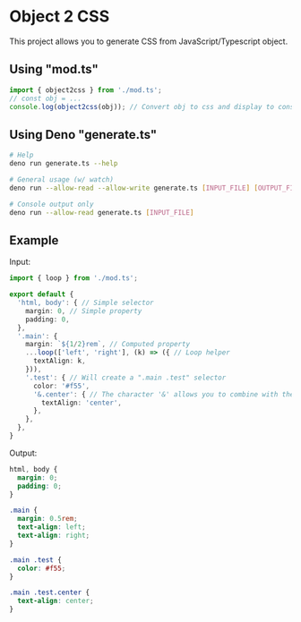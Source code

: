 # Object 2 CSS
This project allows you to generate CSS from JavaScript/Typescript object.

## Using "mod.ts"
```ts
import { object2css } from './mod.ts';
// const obj = ...
console.log(object2css(obj)); // Convert obj to css and display to console
```

## Using Deno "generate.ts"
```sh
# Help
deno run generate.ts --help

# General usage (w/ watch)
deno run --allow-read --allow-write generate.ts [INPUT_FILE] [OUTPUT_FILE] --watch

# Console output only
deno run --allow-read generate.ts [INPUT_FILE]
```

## Example
Input:
```ts
import { loop } from './mod.ts';

export default {
  'html, body': { // Simple selector
    margin: 0, // Simple property
    padding: 0,
  },
  '.main': {
    margin: `${1/2}rem`, // Computed property
    ...loop(['left', 'right'], (k) => ({ // Loop helper
      textAlign: k,
    })),
    '.test': { // Will create a ".main .test" selector
      color: '#f55',
      '&.center': { // The character '&' allows you to combine with the parent selector ".main .test.center"
        textAlign: 'center',
      },
    },
  },
}
```
Output:
```css
html, body {
  margin: 0;
  padding: 0;
}

.main {
  margin: 0.5rem;
  text-align: left;
  text-align: right;
}

.main .test {
  color: #f55;
}

.main .test.center {
  text-align: center;
}
```
